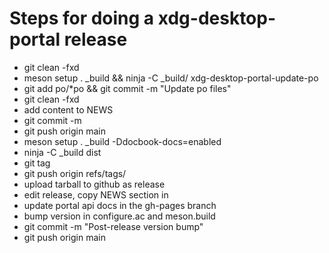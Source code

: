 # Steps for doing a xdg-desktop-portal release

 - git clean -fxd
 - meson setup . _build && ninja -C _build/ xdg-desktop-portal-update-po
 - git add po/*po &&  git commit -m "Update po files"
 - git clean -fxd
 - add content to NEWS
 - git commit -m <version>
 - git push origin main
 - meson setup . _build -Ddocbook-docs=enabled 
 - ninja -C _build dist
 - git tag <version>
 - git push origin refs/tags/<version>
 - upload tarball to github as release
 - edit release, copy NEWS section in
 - update portal api docs in the gh-pages branch
 - bump version in configure.ac and meson.build
 - git commit -m "Post-release version bump"
 - git push origin main
